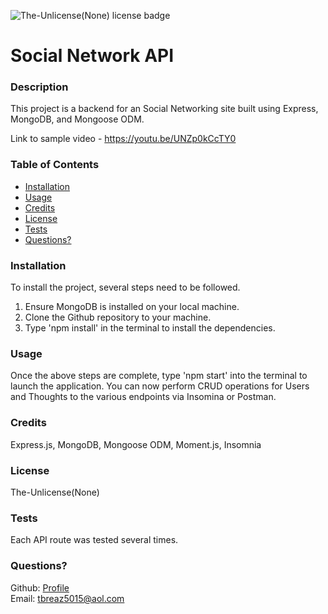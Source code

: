 ![The-Unlicense(None) license badge](https://img.shields.io/static/v1?label=license&message=The-Unlicense(None)&color=blue)

# Social Network API

  ### Description
  This project is a backend for an Social Networking site built using Express, MongoDB, and Mongoose ODM.
  
  Link to sample video - https://youtu.be/UNZp0kCcTY0

  ### Table of Contents
  + [Installation](#installation)
  + [Usage](#usage)
  + [Credits](#credits)
  + [License](#license)
  + [Tests](#tests)
  + [Questions?](#questions?)

  ### Installation
  To install the project, several steps need to be followed. 
  1. Ensure MongoDB is installed on your local machine.
  2. Clone the Github repository to your machine.
  3. Type 'npm install' in the terminal to install the dependencies.  

  ### Usage
  Once the above steps are complete, type 'npm start' into the terminal to launch the application. You can now perform CRUD operations for Users and Thoughts to the various endpoints via Insomina or Postman.

  ### Credits
  Express.js, MongoDB, Mongoose ODM, Moment.js, Insomnia

  ### License
  The-Unlicense(None)

  ### Tests
  Each API route was tested several times. 

  ### Questions?
  Github: [Profile](https://github.com/tbreazier)  
  Email: tbreaz5015@aol.com